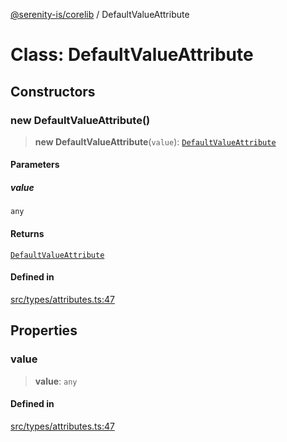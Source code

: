 [@serenity-is/corelib](../README.md) / DefaultValueAttribute

# Class: DefaultValueAttribute

## Constructors

### new DefaultValueAttribute()

> **new DefaultValueAttribute**(`value`): [`DefaultValueAttribute`](DefaultValueAttribute.md)

#### Parameters

##### value

`any`

#### Returns

[`DefaultValueAttribute`](DefaultValueAttribute.md)

#### Defined in

[src/types/attributes.ts:47](https://github.com/serenity-is/serenity/blob/master/packages/corelib/src/types/attributes.ts#L47)

## Properties

### value

> **value**: `any`

#### Defined in

[src/types/attributes.ts:47](https://github.com/serenity-is/serenity/blob/master/packages/corelib/src/types/attributes.ts#L47)

